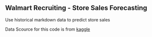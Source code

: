 ## Walmart Recruiting - Store Sales Forecasting
Use historical markdown data to predict store sales

Data Scource for this code is from <a href="https://www.kaggle.com/c/walmart-recruiting-store-sales-forecasting/data"> kaggle 

